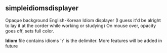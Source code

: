 ## simpleidiomsdisplayer

Opaque background English-Korean Idiom displayer (I guess it'd be alright to lay it at the corder while working or studying)
On mouse over, opacity goes off, sets full color.

**Idiom** file contains idioms **':'** is the delimiter.
More features will be added in future

